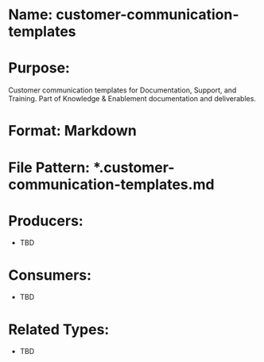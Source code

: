 # Name: customer-communication-templates

# Purpose:
Customer communication templates for Documentation, Support, and Training. Part of Knowledge & Enablement documentation and deliverables.

# Format: Markdown

# File Pattern: *.customer-communication-templates.md

# Producers:
- TBD

# Consumers:
- TBD

# Related Types:
- TBD
